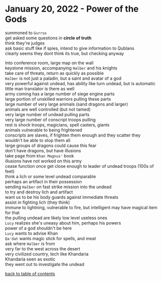 # January 20, 2022 - Power of the Gods

summoned to `Gurrus`  
get asked some questions in **circle of truth**  
think they're judges  
ask basic stuff like if spies, intend to give information to Qublans  
clearly seems they dont think its true, but checking anyway  

Into conference room, large map on the wall  
keystone mission, accompanying `Halber` and his knights  
take care of threats, return as quickly as possible  
`Halber` is not just a paladin, but a saint and avatar of a god  
very powerful against undead, has ability like turn undead, but is automatic  
little man translator is there as well  
army coming has a large number of siege engine parts  
large portion of unskilled warriors pulling these parts  
large number of very large animals (sand dragons and larger)  
animals are well controlled (but not tamed)  
very large number of undead pulling parts  
very large number of conscript troops pulling  
rest is shock troops, magicians, spell casters, giants  
animals vulnerable to being frightened  
conscripts are slaves, if frighten them enough and they scatter they wouldn't be able to stop them all  
large groups of dragons could cause this fear  
don't have dragons, but have illusions  
take page from `Khan Magnus'` book  
illusions have not worked on this army  
cease function once get close enough to leader of undead troops (100s of feet)  
think a lich or some level undead comparable  
perhaps an artifact in their possession  
sending `Halber` on fast strike mission into the undead  
to try and destroy lich and artifact  
want us to be his body guards against immediate threats  
assist in fighting lich (they think)  
immune to lightning, vulnerable to fire, but intelligent may have magical item for that  
the pulling undead are likely low level useless ones  
`Lucy` realizes she's uneasy about him, perhaps his powers  
power of a god shouldn't be here  
`Lucy` wants to advise Khan  
`Qa'dat` wants magic stick for spells, and meat  
ask where `Halber` is from  
very far to the west across the desert  
very civilized country, tech like Khandaria  
Khandaria seen as exotic  
they went out to investigate the undead  


[back to table of contents](/sessions/README.md)
